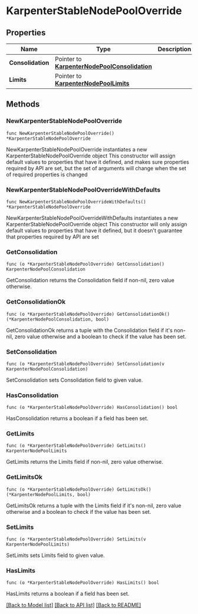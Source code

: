 # KarpenterStableNodePoolOverride

## Properties

Name | Type | Description | Notes
------------ | ------------- | ------------- | -------------
**Consolidation** | Pointer to [**KarpenterNodePoolConsolidation**](KarpenterNodePoolConsolidation.md) |  | [optional] 
**Limits** | Pointer to [**KarpenterNodePoolLimits**](KarpenterNodePoolLimits.md) |  | [optional] 

## Methods

### NewKarpenterStableNodePoolOverride

`func NewKarpenterStableNodePoolOverride() *KarpenterStableNodePoolOverride`

NewKarpenterStableNodePoolOverride instantiates a new KarpenterStableNodePoolOverride object
This constructor will assign default values to properties that have it defined,
and makes sure properties required by API are set, but the set of arguments
will change when the set of required properties is changed

### NewKarpenterStableNodePoolOverrideWithDefaults

`func NewKarpenterStableNodePoolOverrideWithDefaults() *KarpenterStableNodePoolOverride`

NewKarpenterStableNodePoolOverrideWithDefaults instantiates a new KarpenterStableNodePoolOverride object
This constructor will only assign default values to properties that have it defined,
but it doesn't guarantee that properties required by API are set

### GetConsolidation

`func (o *KarpenterStableNodePoolOverride) GetConsolidation() KarpenterNodePoolConsolidation`

GetConsolidation returns the Consolidation field if non-nil, zero value otherwise.

### GetConsolidationOk

`func (o *KarpenterStableNodePoolOverride) GetConsolidationOk() (*KarpenterNodePoolConsolidation, bool)`

GetConsolidationOk returns a tuple with the Consolidation field if it's non-nil, zero value otherwise
and a boolean to check if the value has been set.

### SetConsolidation

`func (o *KarpenterStableNodePoolOverride) SetConsolidation(v KarpenterNodePoolConsolidation)`

SetConsolidation sets Consolidation field to given value.

### HasConsolidation

`func (o *KarpenterStableNodePoolOverride) HasConsolidation() bool`

HasConsolidation returns a boolean if a field has been set.

### GetLimits

`func (o *KarpenterStableNodePoolOverride) GetLimits() KarpenterNodePoolLimits`

GetLimits returns the Limits field if non-nil, zero value otherwise.

### GetLimitsOk

`func (o *KarpenterStableNodePoolOverride) GetLimitsOk() (*KarpenterNodePoolLimits, bool)`

GetLimitsOk returns a tuple with the Limits field if it's non-nil, zero value otherwise
and a boolean to check if the value has been set.

### SetLimits

`func (o *KarpenterStableNodePoolOverride) SetLimits(v KarpenterNodePoolLimits)`

SetLimits sets Limits field to given value.

### HasLimits

`func (o *KarpenterStableNodePoolOverride) HasLimits() bool`

HasLimits returns a boolean if a field has been set.


[[Back to Model list]](../README.md#documentation-for-models) [[Back to API list]](../README.md#documentation-for-api-endpoints) [[Back to README]](../README.md)


